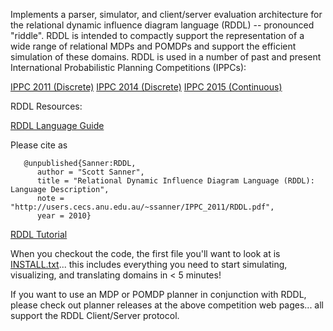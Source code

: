 Implements a parser, simulator, and client/server evaluation architecture for the relational dynamic influence diagram language (RDDL) -- pronounced "riddle". RDDL is intended to compactly support the representation of a wide range of relational MDPs and POMDPs and support the efficient simulation of these domains. RDDL is used in a number of past and present International Probabilistic Planning Competitions (IPPCs):

[IPPC 2011 (Discrete)](http://users.cecs.anu.edu.au/~ssanner/IPPC_2011/)
[IPPC 2014 (Discrete)](https://cs.uwaterloo.ca/~mgrzes/IPPC_2014/)
[IPPC 2015 (Continuous)](http://users.cecs.anu.edu.au/~ssanner/IPPC_2014/)

RDDL Resources:

[RDDL Language Guide](http://users.cecs.anu.edu.au/~ssanner/IPPC_2011/RDDL.pdf)

Please cite as

```
   @unpublished{Sanner:RDDL,
      author = "Scott Sanner",
      title = "Relational Dynamic Influence Diagram Language (RDDL): Language Description",
      note = "http://users.cecs.anu.edu.au/~ssanner/IPPC_2011/RDDL.pdf",
      year = 2010}
```

[RDDL Tutorial](http://users.rsise.anu.edu.au/~ssanner/Papers/RDDL_Tutorial_ICAPS_2014.pdf)

When you checkout the code, the first file you'll want to look at is [INSTALL.txt](https://github.com/ssanner/rddlsim/blob/master/INSTALL.txt)... this includes everything you need to start simulating, visualizing, and translating domains in < 5 minutes!

If you want to use an MDP or POMDP planner in conjunction with RDDL, please check out planner releases at the above competition web pages... all support the RDDL Client/Server protocol.
